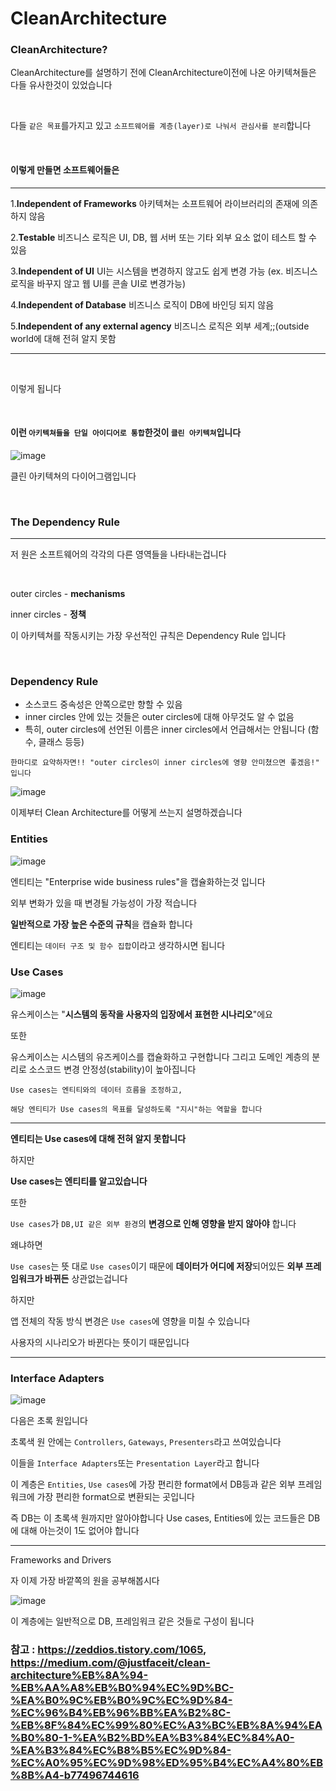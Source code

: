 # CleanArchitecture

### CleanArchitecture?

CleanArchitecture를 설명하기 전에 CleanArchitecture이전에 나온 아키텍쳐들은 다들 유사한것이 있었습니다

<br>

다들 `같은 목표`를가지고 있고 `소프트웨어를 계층(layer)로 나눠서 관심사를 분리`합니다

<br>

#### 이렇게 만들면 소프트웨어들은

<hr>

1.**Independent of Frameworks** 아키텍쳐는 소프트웨어 라이브러리의 존재에 의존하지 않음

2.**Testable** 비즈니스 로직은 UI, DB, 웹 서버 또는 기타 외부 요소 없이 테스트 할 수 있음

3.**Independent of UI** UI는 시스템을 변경하지 않고도 쉽게 변경 가능 (ex. 비즈니스 로직을 바꾸지 않고 웹 UI를 콘솔 UI로 변경가능)

4.**Independent of Database** 비즈니스 로직이 DB에 바인딩 되지 않음

5.**Independent of any external agency** 비즈니스 로직은 외부 세계;;(outside world에 대해 전혀 알지 못함
<hr>

<br>

이렇게 됩니다

<br>

#### 이런 `아키텍쳐들을 단일 아이디어로 통합`한것이 `클린 아키텍쳐`입니다

![image](https://user-images.githubusercontent.com/81547954/163290926-6bf2cfac-92ec-4011-9654-835d4f15120a.png)

클린 아키텍쳐의 다이어그램입니다

<br>

### The Dependency Rule

<hr>

저 원은 소프트웨어의 각각의 다른 영역들을 나타내는겁니다

<br>

outer circles - **mechanisms**

inner circles - **정책**

이 아키텍쳐를 작동시키는 가장 우선적인 규칙은 Dependency Rule 입니다

<br>

### Dependency Rule

* 소스코드 중속성은 안쪽으로만 향할 수 있음
* inner circles 안에 있는 것들은 outer circles에 대해 아무것도 알 수 없음
* 특히, outer circles에 선언된 이름은 inner circles에서 언급해서는 안됩니다 (함수, 클래스 등등)

```
한마디로 요약하자면!! "outer circles이 inner circles에 영향 안미쳤으면 좋겠음!" 입니다
```
![image](https://user-images.githubusercontent.com/81547954/163291004-1ea6c200-c72a-4511-bc27-69aee3003cf2.png)


이제부터 Clean Architecture를 어떻게 쓰는지 설명하겠습니다

### Entities

![image](https://user-images.githubusercontent.com/81547954/163291057-c6142c89-dc5b-444f-8351-d65c02aa91a0.png)

엔티티는 "Enterprise wide business rules"을 캡슐화하는것 입니다

외부 변화가 있을 때 변경될 가능성이 가장 적습니다 

**일반적으로 가장 높은 수준의 규칙**을 캡슐화 합니다

엔티티는 `데이터 구조 및 함수 집합`이라고 생각하시면 됩니다

### Use Cases

![image](https://user-images.githubusercontent.com/81547954/163291071-c58fe74f-cdf2-4e4a-98d2-bd3802e0885f.png)

유스케이스는 "**시스템의 동작을 사용자의 입장에서 표현한 시나리오**"에요

또한 

유스케이스는 시스템의 유즈케이스를 캡슐화하고 구현합니다 그리고 도메인 계층의 분리로 소스코드 변경 안정성(stability)이 높아집니다

```
Use cases는 엔티티와의 데이터 흐름을 조정하고,

해당 엔티티가 Use cases의 목표를 달성하도록 "지시"하는 역할을 합니다
```

<hr>

**엔티티는 Use cases에 대해 전혀 알지 못합니다**

하지만

**Use cases는 엔티티를 알고있습니다**

또한

`Use cases`가 `DB,UI 같은 외부 환경`의 **변경으로 인해 영향을 받지 않아야** 합니다

왜냐하면

`Use cases`는 뜻 대로 `Use cases`이기 때문에 **데이터가 어디에 저장**되어있든 **외부 프레임워크가 바뀌든** 상관없는겁니다

하지만

앱 전체의 작동 방식 변경은 `Use cases`에 영향을 미칠 수 있습니다

사용자의 시나리오가 바뀐다는 뜻이기 때문입니다

<hr>

### Interface Adapters

![image](https://user-images.githubusercontent.com/81547954/163291151-9ee861c4-e736-4d68-ac48-811d9e9e0f63.png)

다음은 초록 원입니다

초록색 원 안에는 `Controllers`, `Gateways`, `Presenters`라고 쓰여있습니다

이들을 `Interface Adapters`또는 `Presentation Layer`라고 합니다

이 계층은 `Entities`, `Use cases`에 가장 편리한 format에서 DB등과 같은 외부 프레임워크에 가장 편리한 format으로 변환되는 곳입니다

즉 DB는 이 초록색 원까지만 알아야합니다 Use cases, Entities에 있는 코드들은 DB에 대해 아는것이 1도 없어야 합니다

<hr>

Frameworks and Drivers

자 이제 가장 바깥쪽의 원을 공부해봅시다

![image](https://user-images.githubusercontent.com/81547954/163296434-902daa9b-05f8-4a92-b4e3-0769b744961c.png)

이 계층에는 일반적으로 DB, 프레임워크 같은 것들로 구성이 됩니다

### 참고 : https://zeddios.tistory.com/1065, <br> https://medium.com/@justfaceit/clean-architecture%EB%8A%94-%EB%AA%A8%EB%B0%94%EC%9D%BC-%EA%B0%9C%EB%B0%9C%EC%9D%84-%EC%96%B4%EB%96%BB%EA%B2%8C-%EB%8F%84%EC%99%80%EC%A3%BC%EB%8A%94%EA%B0%80-1-%EA%B2%BD%EA%B3%84%EC%84%A0-%EA%B3%84%EC%B8%B5%EC%9D%84-%EC%A0%95%EC%9D%98%ED%95%B4%EC%A4%80%EB%8B%A4-b77496744616
